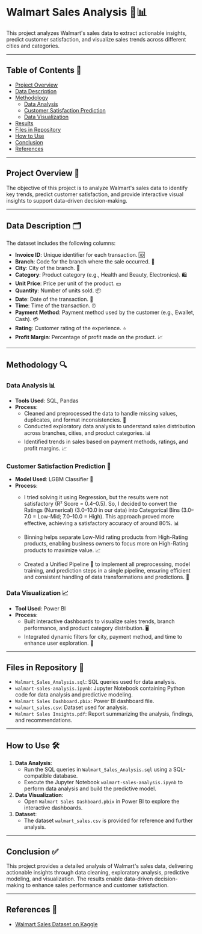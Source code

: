 # Walmart Sales Analysis 🛒📊

This project analyzes Walmart's sales data to extract actionable insights, predict customer satisfaction, and visualize sales trends across different cities and categories.

---

## Table of Contents 📑

- [Project Overview](#project-overview)  
- [Data Description](#data-description)  
- [Methodology](#methodology)  
  - [Data Analysis](#data-analysis)  
  - [Customer Satisfaction Prediction](#customer-satisfaction-prediction)  
  - [Data Visualization](#data-visualization)  
- [Results](#results)  
- [Files in Repository](#files-in-repository)  
- [How to Use](#how-to-use)  
- [Conclusion](#conclusion)  
- [References](#references)  

---

## Project Overview 🎯

The objective of this project is to analyze Walmart's sales data to identify key trends, predict customer satisfaction, and provide interactive visual insights to support data-driven decision-making.  

---

## Data Description 🗂️

The dataset includes the following columns:  

- **Invoice ID**: Unique identifier for each transaction. 🆔  
- **Branch**: Code for the branch where the sale occurred. 🏢  
- **City**: City of the branch. 🌆  
- **Category**: Product category (e.g., Health and Beauty, Electronics). 🛍️  
- **Unit Price**: Price per unit of the product. 💵  
- **Quantity**: Number of units sold. 📦  
- **Date**: Date of the transaction. 📅  
- **Time**: Time of the transaction. ⏰  
- **Payment Method**: Payment method used by the customer (e.g., Ewallet, Cash). 💳  
- **Rating**: Customer rating of the experience. ⭐  
- **Profit Margin**: Percentage of profit made on the product. 📈  

---

## Methodology 🔍

### Data Analysis 📊

- **Tools Used**: SQL, Pandas  
- **Process**:  
  - Cleaned and preprocessed the data to handle missing values, duplicates, and format inconsistencies. 🧹  
  - Conducted exploratory data analysis to understand sales distribution across branches, cities, and product categories. 📊  
  - Identified trends in sales based on payment methods, ratings, and profit margins. 📈  

### Customer Satisfaction Prediction 🤖

- **Model Used**: LGBM Classifier 🎯
- **Process**:  
  - I tried solving it using Regression, but the results were not satisfactory (R² Score = 0.4–0.5). So, I decided to convert the Ratings (Numerical) (3.0–10.0 in our data) into Categorical Bins (3.0–7.0 = Low-Mid; 7.0–10.0 = High). This approach proved more effective, achieving a satisfactory accuracy of around 80%. 📊

  - Binning helps separate Low-Mid rating products from High-Rating products, enabling business owners to focus more on High-Rating products to maximize value. 📈

  - Created a Unified Pipeline 🔄 to implement all preprocessing, model training, and prediction steps in a single pipeline, ensuring efficient and consistent handling of data transformations and predictions. 🔧

### Data Visualization 📈

- **Tool Used**: Power BI  
- **Process**:  
  - Built interactive dashboards to visualize sales trends, branch performance, and product category distribution. 🖥️  
  - Integrated dynamic filters for city, payment method, and time to enhance user exploration. 🧠  

---

## Files in Repository 📂

- `Walmart_Sales_Analysis.sql`: SQL queries used for data analysis.  
- `walmart-sales-analysis.ipynb`: Jupyter Notebook containing Python code for data analysis and predictive modeling.  
- `Walmart Sales Dashboard.pbix`: Power BI dashboard file.  
- `walmart_sales.csv`: Dataset used for analysis.  
- `Walmart Sales Insights.pdf`: Report summarizing the analysis, findings, and recommendations.  

---

## How to Use 🛠️

1. **Data Analysis**:  
   - Run the SQL queries in `Walmart_Sales_Analysis.sql` using a SQL-compatible database.  
   - Execute the Jupyter Notebook `walmart-sales-analysis.ipynb` to perform data analysis and build the predictive model.  
2. **Data Visualization**:  
   - Open `Walmart Sales Dashboard.pbix` in Power BI to explore the interactive dashboards.  
3. **Dataset**:  
   - The dataset `walmart_sales.csv` is provided for reference and further analysis.  

---

## Conclusion ✅

This project provides a detailed analysis of Walmart's sales data, delivering actionable insights through data cleaning, exploratory analysis, predictive modeling, and visualization. The results enable data-driven decision-making to enhance sales performance and customer satisfaction.  

---

## References 🔗

- [Walmart Sales Dataset on Kaggle](https://www.kaggle.com/datasets/aslanahmedov/)  
